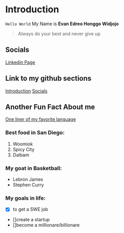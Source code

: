 # Introduction
`Hello World`
My Name is **Evan Edreo Honggo Widjojo**
>Always do your best and never give up

## Socials
[Linkedin Page](https://www.linkedin.com/in/evanedreo/)

## Link to my github sections
[Introduction](#introduction)
[Socials](#socials)

## Another Fun Fact About me
[One liner of my favorite language](README.md)

### Best food in San Diego:
1. Woomiok
2. Spicy City
3. Dalbam

### My goat in Basketball:
- Lebron James
- Stephen Curry

### My goals in life:
- [x] to get a SWE job
- []create a startup
- []become a millionare/billionare

